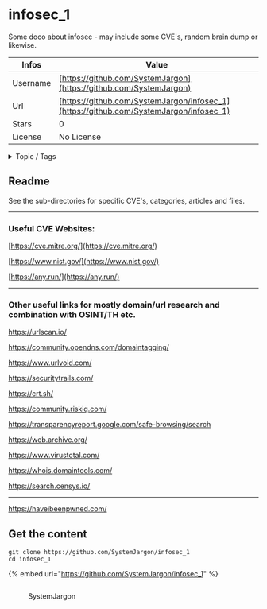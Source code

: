 # infosec_1

Some doco about infosec - may include some CVE's, random brain dump or likewise.

| Infos    | Value                                                              |
| -------- | -------------------------------------------------------------------|
| Username | [https://github.com/SystemJargon](https://github.com/SystemJargon) |
| Url      | [https://github.com/SystemJargon/infosec_1](https://github.com/SystemJargon/infosec_1)                                               |
| Stars    | 0                                                          |
| License  | No License                                                        |

<details>

<summary>Topic / Tags</summary>

* cve-2021-34527* cve-2022-30190* follina* infosec* printnightmare* security-vulnerabilities* security-vulnerability* windows-exploit* windows-sysadmin* windows-vulnerability

</details>

## Readme


See the sub-directories for specific CVE's, categories, articles and files.



----

### Useful CVE Websites:

[https://cve.mitre.org/](https://cve.mitre.org/)

[https://www.nist.gov/](https://www.nist.gov/)

[https://any.run/](https://any.run/)

----

### Other useful links for mostly domain/url research and combination with OSINT/TH etc.

https://urlscan.io/

https://community.opendns.com/domaintagging/

https://www.urlvoid.com/

https://securitytrails.com/

https://crt.sh/

https://community.riskiq.com/

https://transparencyreport.google.com/safe-browsing/search

https://web.archive.org/

https://www.virustotal.com/

https://whois.domaintools.com/

https://search.censys.io/


----

https://haveibeenpwned.com/ 



## Get the content

```
git clone https://github.com/SystemJargon/infosec_1
cd infosec_1
```

{% embed url="https://github.com/SystemJargon/infosec_1" %}

<figure><img src="https://avatars.githubusercontent.com/u/24641464?v=4" alt=""><figcaption><p>SystemJargon</p></figcaption></figure>
